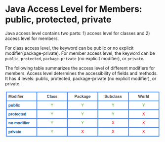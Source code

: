 # Java Access Level for Members: public, protected, private

Java access level contains two parts: 1) access level for classes and 2) access level for members.

For class access level, the keyword can be public or no explicit modifier(package-private). For member access level, the keyword can be `public`, `protected`, `package-private` (no explicit modifier), or `private`.

The following table summarizes the access level of different modifiers for members. Access level determines the accessibility of fields and methods. It has 4 levels: public, protected, package-private (no explicit modifier), or private.

![access-level](images/access-level.png)